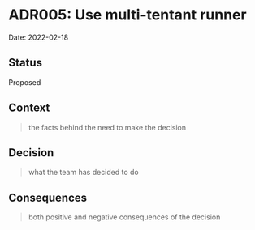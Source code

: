 # ADR005: Use multi-tentant runner

Date: 2022-02-18

## Status

Proposed

## Context

> the facts behind the need to make the decision

## Decision

> what the team has decided to do

## Consequences

> both positive and negative consequences of the decision
